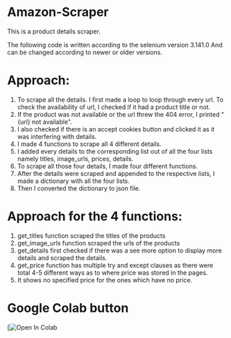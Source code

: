 # Amazon-Scraper
This is a product details scraper.

The following code is written according to the selenium version 3.141.0
And can be changed according to newer or older versions.

# Approach:
  1. To scrape all the details. I first made a loop to loop through every url. To check the availability of url, I checked if it had a product title or not.
  2. If the product was not available or the url threw the 404 error, I printed "{url} not available".
  3. I also checked if there is an accept cookies button and clicked it as it was interfering with details.
  4. I made 4 functions to scrape all 4 different details.
  5. I added every details to the corresponding list out of all the four lists namely titles, image_urls, prices, details.
  6. To scrape all those four details, I made four different functions.
  7. After the details were scraped and appended to the respective lists, I made a dictionary with all the four lists.
  8. Then I converted the dictionary to json file.
  
# Approach for the 4 functions:
  1. get_titles function scraped the titles of the products
  2. get_image_urls function scraped the urls of the products
  3. get_details first checked if there was a see more option to display more details and scraped the details.
  4. get_price function has multiple try and except clauses as there were total 4-5 different ways as to where price was stored in the pages.
  5. It shows no specified price for the ones which have no price.
  
# Google Colab button
[![Open In Colab](https://colab.research.google.com/github/shivamgaur529/Amazon-Scraper/blob/master/ans.ipynb)
